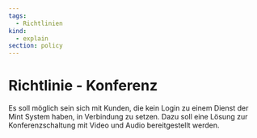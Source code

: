 ```yaml
---
tags:
  - Richtlinien
kind:
  - explain
section: policy
---
```


# Richtlinie - Konferenz

Es soll möglich sein sich mit Kunden, die kein Login zu einem Dienst der Mint System haben, in Verbindung zu setzen. Dazu soll eine Lösung zur Konferenzschaltung mit Video und Audio bereitgestellt werden.
